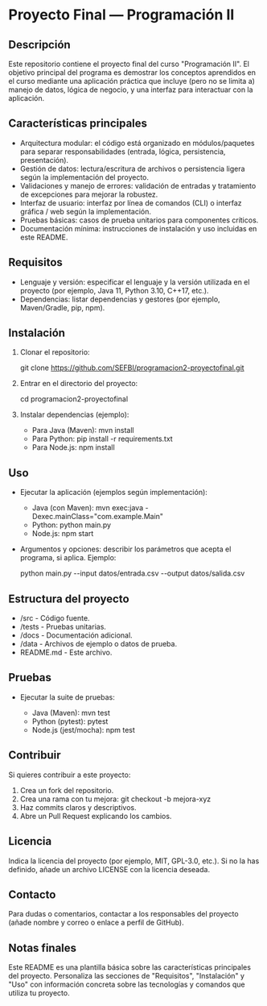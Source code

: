 # Proyecto Final — Programación II

## Descripción

Este repositorio contiene el proyecto final del curso "Programación II". El objetivo principal del programa es demostrar los conceptos aprendidos en el curso mediante una aplicación práctica que incluye (pero no se limita a) manejo de datos, lógica de negocio, y una interfaz para interactuar con la aplicación.

## Características principales

- Arquitectura modular: el código está organizado en módulos/paquetes para separar responsabilidades (entrada, lógica, persistencia, presentación).
- Gestión de datos: lectura/escritura de archivos o persistencia ligera según la implementación del proyecto.
- Validaciones y manejo de errores: validación de entradas y tratamiento de excepciones para mejorar la robustez.
- Interfaz de usuario: interfaz por línea de comandos (CLI) o interfaz gráfica / web según la implementación.
- Pruebas básicas: casos de prueba unitarios para componentes críticos.
- Documentación mínima: instrucciones de instalación y uso incluidas en este README.

## Requisitos

- Lenguaje y versión: especificar el lenguaje y la versión utilizada en el proyecto (por ejemplo, Java 11, Python 3.10, C++17, etc.).
- Dependencias: listar dependencias y gestores (por ejemplo, Maven/Gradle, pip, npm).

## Instalación

1. Clonar el repositorio:

   git clone https://github.com/SEFBI/programacion2-proyectofinal.git
2. Entrar en el directorio del proyecto:

   cd programacion2-proyectofinal
3. Instalar dependencias (ejemplo):

   - Para Java (Maven): mvn install
   - Para Python: pip install -r requirements.txt
   - Para Node.js: npm install

## Uso

- Ejecutar la aplicación (ejemplos según implementación):

  - Java (con Maven): mvn exec:java -Dexec.mainClass="com.example.Main"
  - Python: python main.py
  - Node.js: npm start

- Argumentos y opciones: describir los parámetros que acepta el programa, si aplica. Ejemplo:

  python main.py --input datos/entrada.csv --output datos/salida.csv

## Estructura del proyecto

- /src - Código fuente.
- /tests - Pruebas unitarias.
- /docs - Documentación adicional.
- /data - Archivos de ejemplo o datos de prueba.
- README.md - Este archivo.

## Pruebas

- Ejecutar la suite de pruebas:

  - Java (Maven): mvn test
  - Python (pytest): pytest
  - Node.js (jest/mocha): npm test

## Contribuir

Si quieres contribuir a este proyecto:

1. Crea un fork del repositorio.
2. Crea una rama con tu mejora: git checkout -b mejora-xyz
3. Haz commits claros y descriptivos.
4. Abre un Pull Request explicando los cambios.

## Licencia

Indica la licencia del proyecto (por ejemplo, MIT, GPL-3.0, etc.). Si no la has definido, añade un archivo LICENSE con la licencia deseada.

## Contacto

Para dudas o comentarios, contactar a los responsables del proyecto (añade nombre y correo o enlace a perfil de GitHub).

## Notas finales

Este README es una plantilla básica sobre las características principales del proyecto. Personaliza las secciones de "Requisitos", "Instalación" y "Uso" con información concreta sobre las tecnologías y comandos que utiliza tu proyecto.
